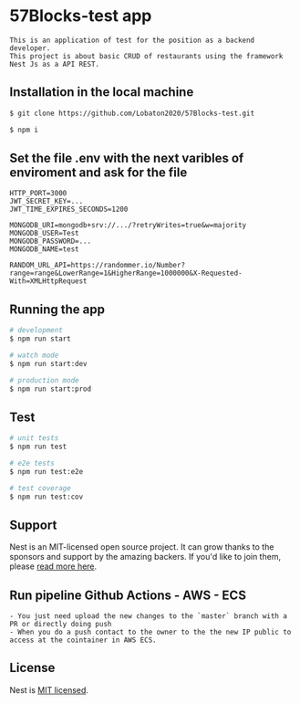 
# 57Blocks-test app
    This is an application of test for the position as a backend developer.
    This project is about basic CRUD of restaurants using the framework Nest Js as a API REST.

## Installation in the local machine

```bash
$ git clone https://github.com/Lobaton2020/57Blocks-test.git
```
```bash
$ npm i
```
## Set the file .env with the next varibles of enviroment and ask for the file

```env
HTTP_PORT=3000
JWT_SECRET_KEY=...
JWT_TIME_EXPIRES_SECONDS=1200

MONGODB_URI=mongodb+srv://.../?retryWrites=true&w=majority
MONGODB_USER=Test
MONGODB_PASSWORD=...
MONGODB_NAME=test

RANDOM_URL_API=https://randommer.io/Number?range=range&LowerRange=1&HigherRange=1000000&X-Requested-With=XMLHttpRequest
```

## Running the app

```bash
# development
$ npm run start

# watch mode
$ npm run start:dev

# production mode
$ npm run start:prod
```

## Test

```bash
# unit tests
$ npm run test

# e2e tests
$ npm run test:e2e

# test coverage
$ npm run test:cov
```

## Support

Nest is an MIT-licensed open source project. It can grow thanks to the sponsors and support by the amazing backers. If you'd like to join them, please [read more here](https://docs.nestjs.com/support).

## Run pipeline Github Actions - AWS - ECS
    - You just need upload the new changes to the `master` branch with a PR or directly doing push
    - When you do a push contact to the owner to the the new IP public to access at the cointainer in AWS ECS.

## License

Nest is [MIT licensed](LICENSE).
